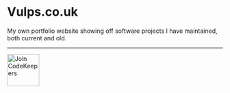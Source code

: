 # Vulps.co.uk

My own portfolio website showing off software projects I have maintained, both current and old.

---

[<img src="https://vulps.co.uk/raw/img/codekeepers-text.png" alt="Join CodeKeepers" height="75"/>](https://discord.gg/uhvQpVmxeK)
